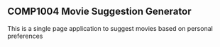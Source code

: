 ## COMP1004 Movie Suggestion Generator
This is a single page application to suggest movies based on personal preferences
